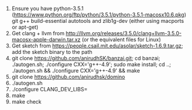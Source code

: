 1. Ensure you have python-3.5.1 (https://www.python.org/ftp/python/3.5.1/python-3.5.1-macosx10.6.pkg) git g++ build-essential autotools and zlib1g-dev (either using macports or apt-get)
2. Get clang + llvm from http://llvm.org/releases/3.5.0/clang+llvm-3.5.0-macosx-apple-darwin.tar.xz (or the equivalent files for Linux)
3. Get sketch from https://people.csail.mit.edu/asolar/sketch-1.6.9.tar.gz; add the sketch binary to the path
4. git clone https://github.com/anirudhSK/banzai.git; cd banzai; ./autogen.sh; ./configure CXX='g++-4.9'; sudo make install; cd ..; ./autogen.sh && ./configure CXX='g++-4.9' && make
5. git clone https://github.com/anirudhsk/domino
6. ./autogen.sh
7. ./configure CLANG_DEV_LIBS=<wherever you downloaded clang-3.5>
8. make
9. make check
